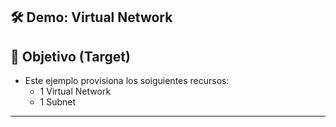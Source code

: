 ## 🛠️ Demo: Virtual Network

## 🎯 Objetivo (Target)
- Este ejemplo provisiona los soiguientes recursos:
    - 1 Virtual Network
    - 1 Subnet

---